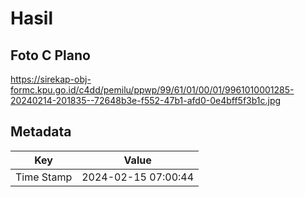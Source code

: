 # Hasil

## Foto C Plano

https://sirekap-obj-formc.kpu.go.id/c4dd/pemilu/ppwp/99/61/01/00/01/9961010001285-20240214-201835--72648b3e-f552-47b1-afd0-0e4bff5f3b1c.jpg


## Metadata

| Key        | Value               |
| ---------- | ------------------- |
| Time Stamp | 2024-02-15 07:00:44 |




